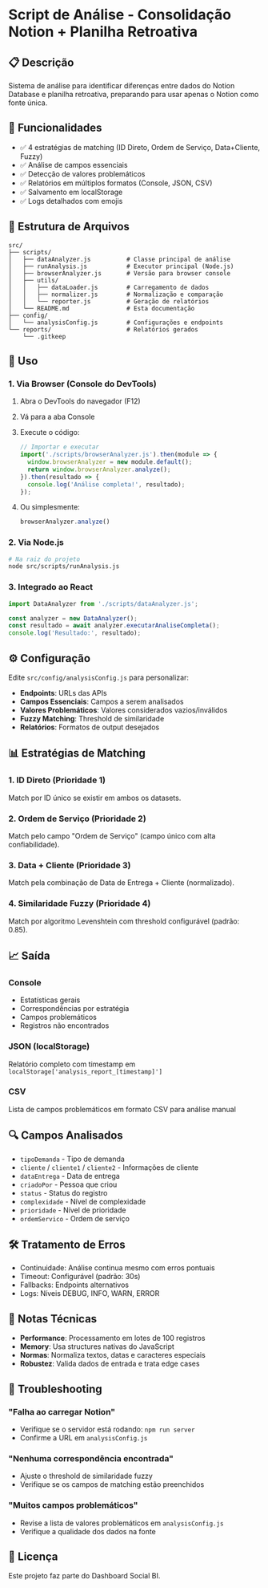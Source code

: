 # Script de Análise - Consolidação Notion + Planilha Retroativa

## 📋 Descrição

Sistema de análise para identificar diferenças entre dados do Notion Database e planilha retroativa, preparando para usar apenas o Notion como fonte única.

## 🎯 Funcionalidades

- ✅ 4 estratégias de matching (ID Direto, Ordem de Serviço, Data+Cliente, Fuzzy)
- ✅ Análise de campos essenciais
- ✅ Detecção de valores problemáticos
- ✅ Relatórios em múltiplos formatos (Console, JSON, CSV)
- ✅ Salvamento em localStorage
- ✅ Logs detalhados com emojis

## 📁 Estrutura de Arquivos

```
src/
├── scripts/
│   ├── dataAnalyzer.js          # Classe principal de análise
│   ├── runAnalysis.js           # Executor principal (Node.js)
│   ├── browserAnalyzer.js       # Versão para browser console
│   ├── utils/
│   │   ├── dataLoader.js        # Carregamento de dados
│   │   ├── normalizer.js        # Normalização e comparação
│   │   └── reporter.js          # Geração de relatórios
│   └── README.md                # Esta documentação
├── config/
│   └── analysisConfig.js        # Configurações e endpoints
└── reports/                     # Relatórios gerados
    └── .gitkeep
```

## 🚀 Uso

### 1. Via Browser (Console do DevTools)

1. Abra o DevTools do navegador (F12)
2. Vá para a aba Console
3. Execute o código:
   ```javascript
   // Importar e executar
   import('./scripts/browserAnalyzer.js').then(module => {
     window.browserAnalyzer = new module.default();
     return window.browserAnalyzer.analyze();
   }).then(resultado => {
     console.log('Análise completa!', resultado);
   });
   ```

4. Ou simplesmente:
   ```javascript
   browserAnalyzer.analyze()
   ```

### 2. Via Node.js

```bash
# Na raiz do projeto
node src/scripts/runAnalysis.js
```

### 3. Integrado ao React

```javascript
import DataAnalyzer from './scripts/dataAnalyzer.js';

const analyzer = new DataAnalyzer();
const resultado = await analyzer.executarAnaliseCompleta();
console.log('Resultado:', resultado);
```

## ⚙️ Configuração

Edite `src/config/analysisConfig.js` para personalizar:

- **Endpoints**: URLs das APIs
- **Campos Essenciais**: Campos a serem analisados
- **Valores Problemáticos**: Valores considerados vazios/inválidos
- **Fuzzy Matching**: Threshold de similaridade
- **Relatórios**: Formatos de output desejados

## 📊 Estratégias de Matching

### 1. ID Direto (Prioridade 1)
Match por ID único se existir em ambos os datasets.

### 2. Ordem de Serviço (Prioridade 2)
Match pelo campo "Ordem de Serviço" (campo único com alta confiabilidade).

### 3. Data + Cliente (Prioridade 3)
Match pela combinação de Data de Entrega + Cliente (normalizado).

### 4. Similaridade Fuzzy (Prioridade 4)
Match por algoritmo Levenshtein com threshold configurável (padrão: 0.85).

## 📈 Saída

### Console
- Estatísticas gerais
- Correspondências por estratégia
- Campos problemáticos
- Registros não encontrados

### JSON (localStorage)
Relatório completo com timestamp em `localStorage['analysis_report_[timestamp]']`

### CSV
Lista de campos problemáticos em formato CSV para análise manual

## 🔍 Campos Analisados

- `tipoDemanda` - Tipo de demanda
- `cliente` / `cliente1` / `cliente2` - Informações de cliente
- `dataEntrega` - Data de entrega
- `criadoPor` - Pessoa que criou
- `status` - Status do registro
- `complexidade` - Nível de complexidade
- `prioridade` - Nível de prioridade
- `ordemServico` - Ordem de serviço

## 🛠️ Tratamento de Erros

- Continuidade: Análise continua mesmo com erros pontuais
- Timeout: Configurável (padrão: 30s)
- Fallbacks: Endpoints alternativos
- Logs: Níveis DEBUG, INFO, WARN, ERROR

## 📝 Notas Técnicas

- **Performance**: Processamento em lotes de 100 registros
- **Memory**: Usa structures nativas do JavaScript
- **Normas**: Normaliza textos, datas e caracteres especiais
- **Robustez**: Valida dados de entrada e trata edge cases

## 🐛 Troubleshooting

### "Falha ao carregar Notion"
- Verifique se o servidor está rodando: `npm run server`
- Confirme a URL em `analysisConfig.js`

### "Nenhuma correspondência encontrada"
- Ajuste o threshold de similaridade fuzzy
- Verifique se os campos de matching estão preenchidos

### "Muitos campos problemáticos"
- Revise a lista de valores problemáticos em `analysisConfig.js`
- Verifique a qualidade dos dados na fonte

## 📄 Licença

Este projeto faz parte do Dashboard Social BI.

